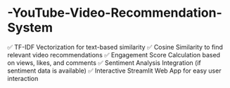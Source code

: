 # -YouTube-Video-Recommendation-System
✅ TF-IDF Vectorization for text-based similarity ✅ Cosine Similarity to find relevant video recommendations ✅ Engagement Score Calculation based on views, likes, and comments ✅ Sentiment Analysis Integration (if sentiment data is available) ✅ Interactive Streamlit Web App for easy user interaction
